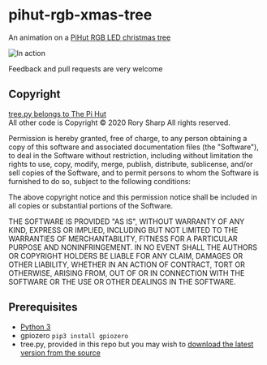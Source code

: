 # pihut-rgb-xmas-tree
An animation on a [PiHut RGB LED christmas tree](https://thepihut.com/products/3d-rgb-xmas-tree-for-raspberry-pi)

![In action](demo.gif?raw=true "In action")

Feedback and pull requests are very welcome

## Copyright
[tree.py belongs to The Pi Hut](https://github.com/ThePiHut/rgbxmastree)  
All other code is Copyright © 2020 Rory Sharp All rights reserved.

Permission is hereby granted, free of charge, to any person obtaining a copy of this software and associated documentation files (the "Software"), to deal in the Software without restriction, including without limitation the rights to use, copy, modify, merge, publish, distribute, sublicense, and/or sell copies of the Software, and to permit persons to whom the Software is furnished to do so, subject to the following conditions:

The above copyright notice and this permission notice shall be included in all copies or substantial portions of the Software.

THE SOFTWARE IS PROVIDED "AS IS", WITHOUT WARRANTY OF ANY KIND, EXPRESS OR IMPLIED, INCLUDING BUT NOT LIMITED TO THE WARRANTIES OF MERCHANTABILITY, FITNESS FOR A PARTICULAR PURPOSE AND NONINFRINGEMENT. IN NO EVENT SHALL THE AUTHORS OR COPYRIGHT HOLDERS BE LIABLE FOR ANY CLAIM, DAMAGES OR OTHER LIABILITY, WHETHER IN AN ACTION OF CONTRACT, TORT OR OTHERWISE, ARISING FROM, OUT OF OR IN CONNECTION WITH THE SOFTWARE OR THE USE OR OTHER DEALINGS IN THE SOFTWARE.

## Prerequisites
* [Python 3](https://www.python.org/downloads/)
* gpiozero `pip3 install gpiozero`
* tree.py, provided in this repo but you may wish to [download the latest version from the source](https://raw.githubusercontent.com/ThePiHut/rgbxmastree/master/tree.py)
